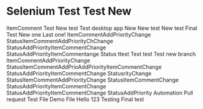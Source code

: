 # Selenium Test  Test New 
ItemComment Test New test 
Test desktop app New New test New test Final Test New one
Last one! ItemCommentAddPriorityChange StatusItemCommentAddPriorityChChange StatusAddPriorityItemCommentChange StatusAddPriorityItemCommentange Status
ttest Test 
test
Test new branch ItemCommentAddPriorityChange StatusItemCommentAddPrioAddPriorityItemCommentChange StatusAddPriorityItemCommentChange StatusrityChange StatusItemCommentAddPriorityChange StatusItemCommentChange StatusAddPriorityItemCommentChange StatusAddPriorityItemCommentChange StatusAddPriority
Automation Pull request 
Test File 
Demo File 
Hello 123 
Testing 
Final test 

